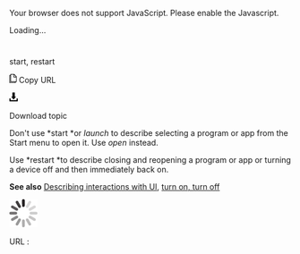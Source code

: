 Your browser does not support JavaScript. Please enable the Javascript.

Loading...

# 

start, restart

![Copy URL](start-restart_files/Copy.png)
Copy URL

![Download](start-restart_files/Download.png)

Download topic

Don't use *start *or *launch* to describe selecting a program or app from the Start menu to open it. Use *open* instead. 

Use *restart *to describe closing and reopening a program or app or turning a device off and then immediately back on. 

**See also** [Describing interactions with UI](https://worldready.cloudapp.net/Styleguide/Read?id=2700&topicid=26472), [turn on, turn off](https://worldready.cloudapp.net/Styleguide/Read?id=2700&topicid=33405)

![In progress](start-restart_files/activity-large.gif)

URL :
